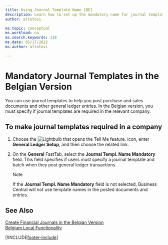 ```yaml
---
title: Using Journal Template Name [BE]
description: Learn how to set up the mandatory name for journal templates in the General Ledger Setup page in the Belgian version.
author: altotovi

ms.topic: conceptual
ms.workload: na
ms.search.keywords: 118
ms.date: 05/17/2022
ms.author: altotovi

---
```


# Mandatory Journal Templates in the Belgian Version

You can use journal templates to help you post purchase and sales documents and other general ledger entries. In the Belgian version, you must specify if journal templates are required in the relevant company.  

## To make journal templates required in a company

1. Choose the ![Lightbulb that opens the Tell Me feature.](../../../media/ui-search/search_small.png "Tell me what you want to do") icon, enter **General Ledger Setup**, and then choose the related link. 
2. On the **General** FastTab, select the **Journal Templ. Name Mandatory** field. This field specifies if users must specify a journal template and batch when they post general ledger transactions.  

    > [!NOTE]  
    > If the **Journal Templ. Name Mandatory** field is not selected, Business Central will not use template names in the posted documents and entries.

## See Also

[Create Financial Journals in the Belgian Version](how-to-create-financial-journals.md)  
[Belgium Local Functionality](belgium-local-functionality.md)  


[!INCLUDE[footer-include](../../includes/footer-banner.md)]
